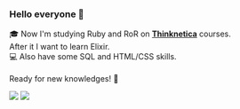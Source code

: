 ### Hello everyone 🙇

🎓 Now I'm studying Ruby and RoR on <a href="https://thinknetica.com/" target="_blank"><b>Thinknetica</b></a> courses.<br>
After it I want to learn Elixir.<br>
💻 Also have some SQL and HTML/CSS skills.<br>
<br>
Ready for new knowledges! 💪<br>

<img src="https://img.shields.io/badge/Ruby-CC342D?style=for-the-badge&logo=ruby&logoColor=white"/> <img src="https://img.shields.io/badge/Ruby_on_Rails-CC0000?style=for-the-badge&logo=ruby-on-rails&logoColor=white"/><br>

